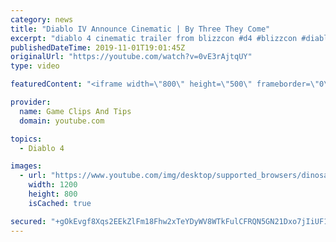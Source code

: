 ```yaml
---
category: news
title: "Diablo IV Announce Cinematic | By Three They Come"
excerpt: "diablo 4 cinematic trailer from blizzcon #d4 #blizzcon #diablo."
publishedDateTime: 2019-11-01T19:01:45Z
originalUrl: "https://youtube.com/watch?v=0vE3rAjtqUY"
type: video

featuredContent: "<iframe width=\"800\" height=\"500\" frameborder=\"0\" src=\"https://www.youtube.com/embed/0vE3rAjtqUY\" allow=\"accelerometer; autoplay; encrypted-media; gyroscope; picture-in-picture\" allowfullscreen></iframe>"

provider:
  name: Game Clips And Tips
  domain: youtube.com

topics:
  - Diablo 4

images:
  - url: "https://www.youtube.com/img/desktop/supported_browsers/dinosaur.png"
    width: 1200
    height: 800
    isCached: true

secured: "+gOkEvgf8Xqs2EEkZlFm18Fhw2xTeYDyWV8WTkFulCFRQN5GN21Dxo7jIiUF1ORLUysD9OYnAbWXVDfIdfFi93fThxwknbzEvsiegjM/p7GnnXn+xtajrW46dvh4zygtGPdPpwJsRdA9cYxTk5fyijlburp/ZoSyvW8aHihKU23Y19DHqG4zw6Yr8Up6vH4fBUDU8WHRWHVo/pR3BiW3YXmsc5I2WxAIo2Z+/NCq253/01nv+7piwAP7xh0umF1uBo3CwPI6zq2FS6vK0QhuispkisT8L/C/cfmBDEpz8/juUE+TT3D+CmpfJZI8Xp/mRYCKmINDZ1iRLkSRhiKVzc8v8GXzTC8Yc7Nivm7GY6YuHc+wMCDJN27V4SMPPmaHs7U2o8JX/WZe3QJNsn9+oQ==;8VKR53dc/Dd9xtsgSaCNaw=="
---
```



